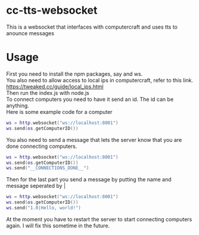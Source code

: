 # cc-tts-websocket
This is a websocket that interfaces with computercraft and uses tts to anounce messages
# Usage
First you need to install the npm packages, say and ws.
<br>
You also need to allow access to local ips in computercraft, refer to this link. 
<br>
https://tweaked.cc/guide/local_ips.html 
<br>
Then run the index.js with node.js
<br>
To connect computers you need to have it send an id. The id can be anything.
<br>
Here is some example code for a computer
```lua
ws = http.websocket("ws://localhost:8001")
ws.send(os.getComputerID())
```
You also need to send a message that lets the server know that you are done connecting computers.
```lua
ws = http.websocket("ws://localhost:8001")
ws.send(os.getComputerID())
ws.send("__CONNECTIONS_DONE__")
```
Then for the last part you send a message by putting the name and message seperated by |
```lua
ws = http.websocket("ws://localhost:8001")
ws.send(os.getComputerID())
ws.send("1.0|Hello, world!")
```
At the moment you have to restart the server to start connecting computers again.
I will fix this sometime in the future.
